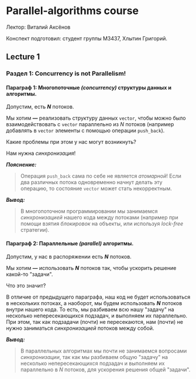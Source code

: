 # Parallel-algorithms course

Лектор: Виталий Аксёнов

Конспект подготовил: студент группы М3437, Хлытин Григорий.

## Lecture 1

### Раздел 1: Concurrency is not Parallelism!

#### Параграф 1: Многопоточные _(concurrency)_ структуры данных и алгоритмы.

Допустим, есть **_N_** потоков.

Мы хотим **_&mdash;_** реализовать структуру данных `vector`, чтобы можно было взаимодействовать с `vector` параллельно
из $N$ потоков
(например добавлять в `vector` элементы с помощью операции `push_back`).

Какие проблемы при этом у нас могут возникнуть?

Нам нужна _синхронизация_!

***Пояснение:***
> Операция `push_back` сама по себе не является _атомарной_!
> Если два различных потока одновременно начнут делать эту операцию, то состояние `vector` может стать некорректным.

***Вывод:***
> В многопоточном программировании мы занимаемся _синхронизацией_ нашего кода между потоками
> (например при помощи взятия _блокировок_ на объекты, или используя _lock-free_ стратегии).

#### Параграф 2: Параллельные _(parallel)_ алгоритмы.

Допустим, у нас в распоряжении есть **_N_** потоков.

Мы хотим **_&mdash;_** использовать **_N_** потоков так, чтобы ускорить решение какой-то "задачи".

Что это значит?

В отличие от предыдущего параграфа, наш код не будет использоваться в нескольких потоках, а наоборот, мы будем
использовать **_N_** потоков внутри нашего кода. То есть, мы разбиваем всю нашу "задачу" на несколько непересекающихся
подзадач, и выполняем их параллельно. При этом, так как подзадачи (почти) не пересекаются, нам (почти) не нужно
заниматься _синхронизацией_ потоков между собой.

***Вывод:***
> В параллельных алгоритмах мы почти не занимаемся вопросами _синхронизации_,
> так как мы разбиваем общую "задачу" на несколько непересекающихся подзадач и выполняем их параллельно в $N$ потоков,
> для ускорения решения общей "задачи".
